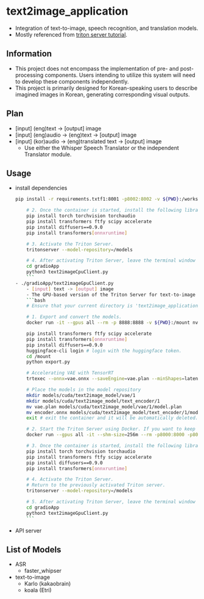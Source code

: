 # text2image_application
- Integration of text-to-image, speech recognition, and translation models.
- Mostly referenced from [triton server tutorial](https://github.com/triton-inference-server/tutorials/tree/main/Conceptual_Guide/Part_6-building_complex_pipelines).


## Information
- This project does not encompass the implementation of pre- and post-processing components. Users intending to utilize this system will need to develop these components independently.
- This project is primarily designed for Korean-speaking users to describe imagined images in Korean, generating corresponding visual outputs.

## Plan
- [input] (eng)text -> [output] image
- [input] (eng)audio -> (eng)text -> [output] image
- [input] (kor)audio -> (eng)translated text -> [output] image
    - Use either the Whisper Speech Translator or the independent Translator module.

## Usage 
- install dependencies
    ```bash
    pip install -r requirements.txtf1:8001 -p8002:8002 -v ${PWD}:/workspace/ -v ${PWD}/models/cpu/text2image_model:/models nvcr.io/nvidia/tritonserver:24.01-py3 bash

        # 2. Once the container is started, install the following libraries
        pip install torch torchvision torchaudio
        pip install transformers ftfy scipy accelerate
        pip install diffusers==0.9.0
        pip install transformers[onnxruntime]

        # 3. Activate the Triton Server.
        tritonserver --model-repository=/models

        # 4. After activating Triton Server, leave the terminal window open and open a new terminal window to start the client server.
        cd gradioApp
        python3 text2imageCpuClient.py
        ```
    - ./gradioApp/text2imageGpuClient.py
        - [input] text -> [output] image
        - The GPU-based version of the Triton Server for text-to-image porcessing.
        ```bash
        # Ensure that your current directory is 'text2image_application/' and execute the following commands.

        # 1. Export and convert the models.
        docker run -it --gpus all --rm -p 8888:8888 -v ${PWD}:/mount nvcr.io/nvidia/pytorch:24.01-py3

        pip install transformers ftfy scipy accelerate
        pip install transformers[onnxruntime]
        pip install diffusers==0.9.0
        huggingface-cli login # login with the huggingface token.
        cd /mount
        python export.py

        # Accelerating VAE with TensorRT
        trtexec --onnx=vae.onnx --saveEngine=vae.plan --minShapes=latent_sample:1x4x64x64 --optShapes=latent_sample:4x4x64x64 --maxShapes=latent_sample:8x4x64x64 --fp16

        # Place the models in the model repository
        mkdir models/cuda/text2image_model/vae/1
        mkdir models/cuda/text2image_model/text_encoder/1
        mv vae.plan models/cuda/text2image_model/vae/1/model.plan
        mv encoder.onnx models/cuda/text2image_model/text_encoder/1/model.onnx
        exit # exit the container and it will be automatically deleted.

        # 2. Start the Triton Server using Docker. If you want to keep the current container, omit the '--rm' option; otherwise, the container will be automatically removed when you exit.
        docker run --gpus all -it --shm-size=256m --rm -p8000:8000 -p8001:8001 -p8002:8002 -v ${PWD}:/workspace/ -v ${PWD}/models/cuda/text2image_model:/models nvcr.io/nvidia/tritonserver:24.01-py3 bash

        # 3. Once the container is started, install the following libraries
        pip install torch torchvision torchaudio
        pip install transformers ftfy scipy accelerate
        pip install diffusers==0.9.0
        pip install transformers[onnxruntime]

        # 4. Activate the Triton Server.
        # Return to the previously activated Triton server.
        tritonserver --model-repository=/models

        # 5. After activating Triton Server, leave the terminal window open and open a new terminal window to start the client server.
        cd gradioApp
        python3 text2imageGpuClient.py
        ```
- API server


## List of Models
- ASR
    - faster_whipser
- text-to-image
    - Karlo (kakaobrain)
    - koala (Etri)
